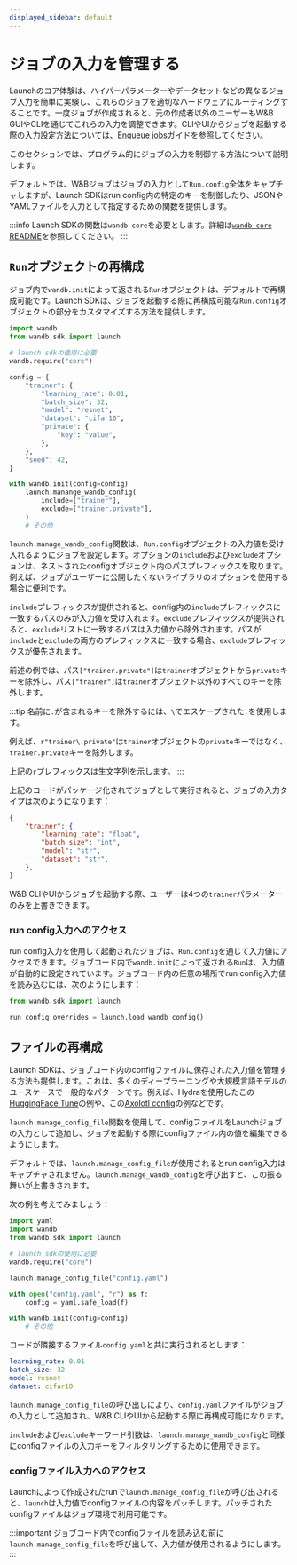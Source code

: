 ```yaml
---
displayed_sidebar: default
---
```


# ジョブの入力を管理する

Launchのコア体験は、ハイパーパラメーターやデータセットなどの異なるジョブ入力を簡単に実験し、これらのジョブを適切なハードウェアにルーティングすることです。一度ジョブが作成されると、元の作成者以外のユーザーもW&B GUIやCLIを通じてこれらの入力を調整できます。CLIやUIからジョブを起動する際の入力設定方法については、[Enqueue jobs](./add-job-to-queue.md)ガイドを参照してください。

このセクションでは、プログラム的にジョブの入力を制御する方法について説明します。

デフォルトでは、W&Bジョブはジョブの入力として`Run.config`全体をキャプチャしますが、Launch SDKはrun config内の特定のキーを制御したり、JSONやYAMLファイルを入力として指定するための関数を提供します。

:::info
Launch SDKの関数は`wandb-core`を必要とします。詳細は[`wandb-core` README](https://github.com/wandb/wandb/blob/main/core/README.md)を参照してください。
:::

## `Run`オブジェクトの再構成

ジョブ内で`wandb.init`によって返される`Run`オブジェクトは、デフォルトで再構成可能です。Launch SDKは、ジョブを起動する際に再構成可能な`Run.config`オブジェクトの部分をカスタマイズする方法を提供します。

```python
import wandb
from wandb.sdk import launch

# launch sdkの使用に必要
wandb.require("core")

config = {
    "trainer": {
        "learning_rate": 0.01,
        "batch_size": 32,
        "model": "resnet",
        "dataset": "cifar10",
        "private": {
            "key": "value",
        },
    },
    "seed": 42,
}

with wandb.init(config=config)
    launch.manange_wandb_config(
        include=["trainer"], 
        exclude=["trainer.private"],
    )
    # その他
```

`launch.manage_wandb_config`関数は、`Run.config`オブジェクトの入力値を受け入れるようにジョブを設定します。オプションの`include`および`exclude`オプションは、ネストされたconfigオブジェクト内のパスプレフィックスを取ります。例えば、ジョブがユーザーに公開したくないライブラリのオプションを使用する場合に便利です。

`include`プレフィックスが提供されると、config内の`include`プレフィックスに一致するパスのみが入力値を受け入れます。`exclude`プレフィックスが提供されると、`exclude`リストに一致するパスは入力値から除外されます。パスが`include`と`exclude`の両方のプレフィックスに一致する場合、`exclude`プレフィックスが優先されます。

前述の例では、パス`["trainer.private"]`は`trainer`オブジェクトから`private`キーを除外し、パス`["trainer"]`は`trainer`オブジェクト以外のすべてのキーを除外します。

:::tip
名前に`.`が含まれるキーを除外するには、`\`でエスケープされた`.`を使用します。

例えば、`r"trainer\.private"`は`trainer`オブジェクトの`private`キーではなく、`trainer.private`キーを除外します。

上記の`r`プレフィックスは生文字列を示します。
:::

上記のコードがパッケージ化されてジョブとして実行されると、ジョブの入力タイプは次のようになります：

```json
{
    "trainer": {
        "learning_rate": "float",
        "batch_size": "int",
        "model": "str",
        "dataset": "str",
    },
}
```

W&B CLIやUIからジョブを起動する際、ユーザーは4つの`trainer`パラメーターのみを上書きできます。

### run config入力へのアクセス

run config入力を使用して起動されたジョブは、`Run.config`を通じて入力値にアクセスできます。ジョブコード内で`wandb.init`によって返される`Run`は、入力値が自動的に設定されています。ジョブコード内の任意の場所でrun config入力値を読み込むには、次のようにします：
```python
from wandb.sdk import launch

run_config_overrides = launch.load_wandb_config()
```

## ファイルの再構成

Launch SDKは、ジョブコード内のconfigファイルに保存された入力値を管理する方法も提供します。これは、多くのディープラーニングや大規模言語モデルのユースケースで一般的なパターンです。例えば、Hydraを使用したこの[HuggingFace Tune](https://github.com/huggingface/tune/blob/main/configs/benchmark.yaml)の例や、この[Axolotl config](https://github.com/OpenAccess-AI-Collective/axolotl/blob/main/examples/llama-3/qlora-fsdp-70b.yaml)の例などです。

`launch.manage_config_file`関数を使用して、configファイルをLaunchジョブの入力として追加し、ジョブを起動する際にconfigファイル内の値を編集できるようにします。

デフォルトでは、`launch.manage_config_file`が使用されるとrun config入力はキャプチャされません。`launch.manage_wandb_config`を呼び出すと、この振る舞いが上書きされます。

次の例を考えてみましょう：

```python
import yaml
import wandb
from wandb.sdk import launch

# launch sdkの使用に必要
wandb.require("core")

launch.manage_config_file("config.yaml")

with open("config.yaml", "r") as f:
    config = yaml.safe_load(f)

with wandb.init(config=config)
    # その他
```

コードが隣接するファイル`config.yaml`と共に実行されるとします：

```yaml
learning_rate: 0.01
batch_size: 32
model: resnet
dataset: cifar10
```

`launch.manage_config_file`の呼び出しにより、`config.yaml`ファイルがジョブの入力として追加され、W&B CLIやUIから起動する際に再構成可能になります。

`include`および`exclude`キーワード引数は、`launch.manage_wandb_config`と同様にconfigファイルの入力キーをフィルタリングするために使用できます。

### configファイル入力へのアクセス

Launchによって作成されたrunで`launch.manage_config_file`が呼び出されると、`launch`は入力値でconfigファイルの内容をパッチします。パッチされたconfigファイルはジョブ環境で利用可能です。

:::important
ジョブコード内でconfigファイルを読み込む前に`launch.manage_config_file`を呼び出して、入力値が使用されるようにします。
:::